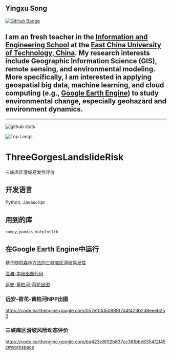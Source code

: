 ## Yingxu Song

[![GitHub Badge](https://img.shields.io/github/followers/songyingxu?style=social)](https://github.com/songyingxu)
<!-- [![Google Scholar Badge](https://img.shields.io/badge/Google-Scholar-lightgrey)](https://scholar.google.com/citations?user=vmml4_0AAAAJ&hl=en)
[![UTK Badge](https://img.shields.io/badge/UTK-Faculty-orange)](https://faculty.utk.edu/Qiusheng.Wu)
[![YouTube Badge](https://img.shields.io/badge/My-YouTube-red)](https://www.youtube.com/c/QiushengWu)
[![LinkedIn Badge](https://img.shields.io/badge/My-LinkedIn-blue)](https://www.linkedin.com/in/qiushengwu)
[![CV Badge](https://img.shields.io/badge/My-CV-critical)](https://arcgis.me/cv/)
[![Donate Badge](https://img.shields.io/badge/Donate-Buy%20me%20a%20coffee-yellowgreen.svg)](https://www.buymeacoffee.com/songyingxu) -->

I am an fresh teacher in the [Information and Engineering School](https://ies.ecut.edu.cn/) at the [East China University of Technology, China](https://www.ecut.edu.cn/). My research interests include Geographic Information Science (GIS), remote sensing, and environmental modeling. More specifically, I am interested in applying geospatial big data, machine learning, and cloud computing (e.g., [Google Earth Engine](https://earthengine.google.com/)) to study environmental change, especially geohazard and environment dynamics.
---

---


![github stats](https://github-readme-stats.vercel.app/api?username=songyingxu&show_icons=true)
<!-- ![Top Langs](https://github-readme-stats.vercel.app/api/top-langs/?username=songyingxu&hide=javascript,go,html) -->
![Top Langs](https://github-readme-stats.vercel.app/api/top-langs/?username=songyingxu&hide_langs_below=10)

# ThreeGorgesLandslideRisk
三峡库区滑坡易发性评价

## 开发语言

Python, Javascript

## 用到的库

```python
numpy,pandas,matplotlib
```

## 在Google Earth Engine中运行

[基于随机森林方法的三峡库区滑坡易发性](https://code.earthengine.google.com/6cb7f84e54279eb10b13322f85ec8124#workspace)

[泄滩-南阳出图代码](https://code.earthengine.google.com/b79982965ae5e56dbfd7541f44703593#workspace)

[远安-黄柏河-荷花出图](https://code.earthengine.google.com/204cd5ff4b3f6b471e1d5eec4fc9a2b7#workspace)

### 远安-荷花-黄柏河NPP出图

https://code.earthengine.google.com/057ef0fd50898f7d4f423b2d8eeeb250

### 三峡库区滑坡风险动态评价

https://code.earthengine.google.com/bd423c8f02b637cc36fbbe8354f2f45c#workspace